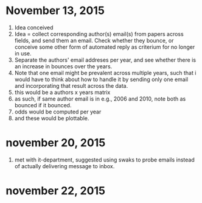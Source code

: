 # November 13, 2015
1. Idea conceived
2. Idea = collect corresponding author(s) email(s) from papers across fields, and send them an email. Check whether they bounce, or conceive some other form of automated reply as criterium for no longer in use.
3. Separate the authors' email addreses per year, and see whether there is an increase in bounces over the years.
4. Note that one email might be prevalent across multiple years, such that i would have to think about how to handle it by sending only one email and incorporating that result across the data.
5. this would be a authors x years matrix
6. as such, if same author email is in e.g., 2006 and 2010, note both as bounced if it bounced.
7. odds would be computed per year
8. and these would be plottable.

# november 20, 2015
1. met with it-department, suggested using swaks to probe emails instead of actually delivering message to inbox.

# november 22, 2015
